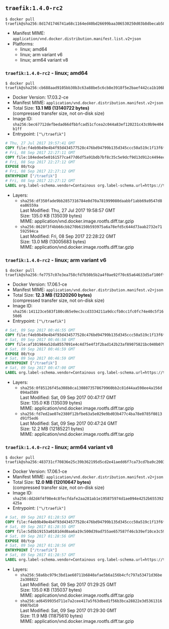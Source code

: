 ## `traefik:1.4.0-rc2`

```console
$ docker pull traefik@sha256:8d17d1746741a68c1164ed40bd26699baa306530250d03b8dbecab58272f5f53
```

-	Manifest MIME: `application/vnd.docker.distribution.manifest.list.v2+json`
-	Platforms:
	-	linux; amd64
	-	linux; arm variant v6
	-	linux; arm64 variant v8

### `traefik:1.4.0-rc2` - linux; amd64

```console
$ docker pull traefik@sha256:cb688aad9105bb30b3c63a88be5c6cb8e3918f5e2baef442ca1b106b6545f66e
```

-	Docker Version: 17.03.2-ce
-	Manifest MIME: `application/vnd.docker.distribution.manifest.v2+json`
-	Total Size: **13.1 MB (13140722 bytes)**  
	(compressed transfer size, not on-disk size)
-	Image ID: `sha256:bec67712defbedad66dfbbfcad51cfcea2c044a83ef120231c43c0b9e404b1ff`
-	Entrypoint: `["\/traefik"]`

```dockerfile
# Thu, 27 Jul 2017 19:57:41 GMT
COPY file:f4eb9b49e4b4f93d434577528c476bd94799b135d345ccc50a519c1f13f6f97a in /etc/ssl/certs/ 
# Fri, 08 Sep 2017 22:27:11 GMT
COPY file:184edee5e0161577ca477d6df5a91bdb7bf8c35c5e9dcf9d13d912c4494ecea7 in / 
# Fri, 08 Sep 2017 22:27:12 GMT
EXPOSE 80/tcp
# Fri, 08 Sep 2017 22:27:12 GMT
ENTRYPOINT ["/traefik"]
# Fri, 08 Sep 2017 22:27:12 GMT
LABEL org.label-schema.vendor=Containous org.label-schema.url=https://traefik.io org.label-schema.name=Traefik org.label-schema.description=A modern reverse-proxy org.label-schema.version=v1.4.0-rc2 org.label-schema.docker.schema-version=1.0
```

-	Layers:
	-	`sha256:df350fade9bb2857316784e0d70a781999080daabbf1abb69a9547d8ea86559a`  
		Last Modified: Thu, 27 Jul 2017 19:58:57 GMT  
		Size: 135.0 KB (135039 bytes)  
		MIME: application/vnd.docker.image.rootfs.diff.tar.gzip
	-	`sha256:8628f3f4bb66cbb270b6150b593975a6a78efd5c644d73aab2732e71592594ca`  
		Last Modified: Fri, 08 Sep 2017 22:28:22 GMT  
		Size: 13.0 MB (13005683 bytes)  
		MIME: application/vnd.docker.image.rootfs.diff.tar.gzip

### `traefik:1.4.0-rc2` - linux; arm variant v6

```console
$ docker pull traefik@sha256:fe7757c07e3ea758cfd7b50b5b2a4f0ae92f70c65a64633d5af100ff3c0e49ca
```

-	Docker Version: 17.06.1-ce
-	Manifest MIME: `application/vnd.docker.distribution.manifest.v2+json`
-	Total Size: **12.3 MB (12320260 bytes)**  
	(compressed transfer size, not on-disk size)
-	Image ID: `sha256:141123ce583f180cd65e9ec3ccd3334211a9dccfb0cc1fc0fc74e40c5f1650d6`
-	Entrypoint: `["\/traefik"]`

```dockerfile
# Sat, 09 Sep 2017 00:46:55 GMT
COPY file:f4eb9b49e4b4f93d434577528c476bd94799b135d345ccc50a519c1f13f6f97a in /etc/ssl/certs/ 
# Sat, 09 Sep 2017 00:46:58 GMT
COPY file:af101984a52da8557091e4c4d75e4f3f2bad142b23af89075821bc040b0790f3 in / 
# Sat, 09 Sep 2017 00:46:59 GMT
EXPOSE 80/tcp
# Sat, 09 Sep 2017 00:46:59 GMT
ENTRYPOINT ["/traefik"]
# Sat, 09 Sep 2017 00:47:00 GMT
LABEL org.label-schema.vendor=Containous org.label-schema.url=https://traefik.io org.label-schema.name=Traefik org.label-schema.description=A modern reverse-proxy org.label-schema.version=v1.4.0-rc2 org.label-schema.docker.schema-version=1.0
```

-	Layers:
	-	`sha256:0f85126f45a308b8ca1308073578679960bb2c81d44aa598ee4a156d094ad589`  
		Last Modified: Sat, 09 Sep 2017 00:47:17 GMT  
		Size: 135.0 KB (135039 bytes)  
		MIME: application/vnd.docker.image.rootfs.diff.tar.gzip
	-	`sha256:fd7ed2ae07e2380f12bfbe63a5e029e9bd03b477c4ba78e0785f0813d91f5ed6`  
		Last Modified: Sat, 09 Sep 2017 00:47:24 GMT  
		Size: 12.2 MB (12185221 bytes)  
		MIME: application/vnd.docker.image.rootfs.diff.tar.gzip

### `traefik:1.4.0-rc2` - linux; arm64 variant v8

```console
$ docker pull traefik@sha256:483731cf70836e25c39b362195d5cd2e41aedd6f7ca73cd7ba9c2003dba48e07
```

-	Docker Version: 17.06.1-ce
-	Manifest MIME: `application/vnd.docker.distribution.manifest.v2+json`
-	Total Size: **12.0 MB (12010647 bytes)**  
	(compressed transfer size, not on-disk size)
-	Image ID: `sha256:dd2d4f4f98e4c8fecfdafe2aa281ab1e195875974d1ae094e4252b655392425a`
-	Entrypoint: `["\/traefik"]`

```dockerfile
# Sat, 09 Sep 2017 01:28:53 GMT
COPY file:f4eb9b49e4b4f93d434577528c476bd94799b135d345ccc50a519c1f13f6f97a in /etc/ssl/certs/ 
# Sat, 09 Sep 2017 01:28:55 GMT
COPY file:5d5b19153a0181d4d0aa6a19c500d39ad755ae657587f46cb39ef10ce3c597fd in / 
# Sat, 09 Sep 2017 01:28:56 GMT
EXPOSE 80/tcp
# Sat, 09 Sep 2017 01:28:56 GMT
ENTRYPOINT ["/traefik"]
# Sat, 09 Sep 2017 01:28:57 GMT
LABEL org.label-schema.vendor=Containous org.label-schema.url=https://traefik.io org.label-schema.name=Traefik org.label-schema.description=A modern reverse-proxy org.label-schema.version=v1.4.0-rc2 org.label-schema.docker.schema-version=1.0
```

-	Layers:
	-	`sha256:58a6bc979c3bd1ae60711b6840afae5b6a156b4cfc797a53471d36be2a308822`  
		Last Modified: Sat, 09 Sep 2017 01:29:25 GMT  
		Size: 135.0 KB (135037 bytes)  
		MIME: application/vnd.docker.image.rootfs.diff.tar.gzip
	-	`sha256:ad6459935d711e7a2cee417a5f63dbed1f56b3bca28822e3d53613160907bd10`  
		Last Modified: Sat, 09 Sep 2017 01:29:30 GMT  
		Size: 11.9 MB (11875610 bytes)  
		MIME: application/vnd.docker.image.rootfs.diff.tar.gzip

